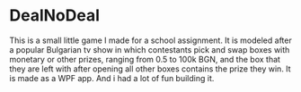 # DealNoDeal 
This is a small little game I made for a school assignment. 
It is modeled after a popular Bulgarian tv show in which contestants pick and swap boxes with monetary or other prizes, ranging from 0.5 to 100k BGN,
and the box that they are left with after opening all other boxes contains the prize they win.
It is made as a WPF app. And i had a lot of fun building it. 
